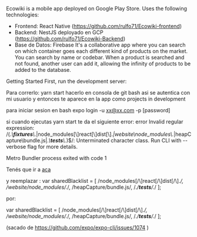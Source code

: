 Ecowiki is a mobile app deployed on Google Play Store. Uses the following technologies:

- Frontend: React Native (https://github.com/rulfo71/Ecowiki-frontend)
- Backend: NestJS deployado en GCP (https://github.com/rulfo71/Ecowiki-Backend)
- Base de Datos: Firebase
It's a collaborative app where you can search on which container goes each different kind of products on the market. You can search by name or codebar. When a product is searched and not found, another user can add it, allowing the infinity of products to be added to the database.

Getting Started
First, run the development server:

Para correrlo: yarn start
hacerlo en consola de git bash asi se autentica con mi usuario
y entonces te aparece en la app como projects in development

para iniciar sesion en bash
expo login -u xx@xx.com -p [password]

si cuando ejecutas yarn start te da el siguiente error: 
error Invalid regular expression: /(.*\\__fixtures__\\.*|node_modules[\\\]react[\\\]dist[\\\].*|website\\node_modules\\.*|heapCapture\\bundle\.js|.*\\__tests__\\.*)$/: Unterminated character class. Run CLI with --verbose flag for more details.

Metro Bundler process exited with code 1

Tenés que ir a [aca](./node_modules/metro-config/src/defaults/blacklist.js)

y reemplazar : 
var sharedBlacklist = [
  /node_modules[/\\]react[/\\]dist[/\\].*/,
  /website\/node_modules\/.*/,
  /heapCapture\/bundle\.js/,
  /.*\/__tests__\/.*/
];

por: 

var sharedBlacklist = [
  /node_modules[\/\\]react[\/\\]dist[\/\\].*/,
  /website\/node_modules\/.*/,
  /heapCapture\/bundle\.js/,
  /.*\/__tests__\/.*/
];

(sacado de https://github.com/expo/expo-cli/issues/1074 )
